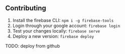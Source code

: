 ## Contributing

1. Install the firebase CLI: `npm i -g firebase-tools`
1. Login through your google account: `firebase login`
1. Test your changes locally: `firebase serve`
1. Deploy a new version: `firebase deploy`

TODO: deploy from github
